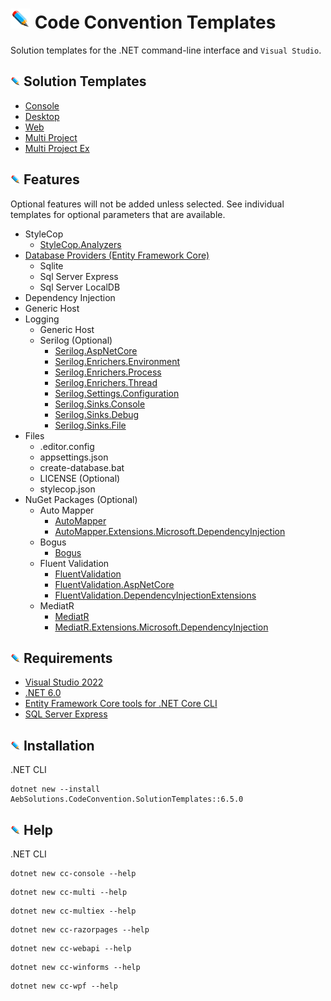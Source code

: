 <!-- Header -->
# ![](/Assets/github-image32x32.png) Code Convention Templates
Solution templates for the .NET command-line interface and `Visual Studio`.

<!-- Solution Templates -->
## ![](/Assets/github-image16x16.png) Solution Templates
* [Console](https://github.com/bboy77/Templates/tree/main/SolutionTemplates/Content/Console/)
* [Desktop](https://github.com/bboy77/Templates/tree/main/SolutionTemplates/Content/Desktop/)
* [Web](https://github.com/bboy77/Templates/tree/main/SolutionTemplates/Content/Web/)
* [Multi Project](https://github.com/bboy77/Templates/tree/main/SolutionTemplates/Content/Multi-Project/)
* [Multi Project Ex](https://github.com/bboy77/Templates/tree/main/SolutionTemplates/Content/Multi-ProjectEx/)

<!-- Features -->
## ![](/Assets/github-image16x16.png) Features
Optional features will not be added unless selected. See individual templates for optional parameters that are available.
* StyleCop
  * [StyleCop.Analyzers](https://www.nuget.org/packages/StyleCop.Analyzers/1.2.0-beta.406)
* [Database Providers (Entity Framework Core)](https://docs.microsoft.com/en-us/ef/core/providers/?tabs=dotnet-core-cli)
  * Sqlite
  * Sql Server Express
  * Sql Server LocalDB
* Dependency Injection
* Generic Host
* Logging
  * Generic Host
  * Serilog (Optional)
    * [Serilog.AspNetCore](https://www.nuget.org/packages/Serilog.AspNetCore/5.0.0)
    * [Serilog.Enrichers.Environment](https://www.nuget.org/packages/Serilog.Enrichers.Environment/2.2.0)
    * [Serilog.Enrichers.Process](https://www.nuget.org/packages/Serilog.Enrichers.Process/)
    * [Serilog.Enrichers.Thread](https://www.nuget.org/packages/Serilog.Enrichers.Thread/3.1.0)
    * [Serilog.Settings.Configuration](https://www.nuget.org/packages/Serilog.Settings.Configuration/3.3.0)
    * [Serilog.Sinks.Console](https://www.nuget.org/packages/Serilog.Sinks.Console/4.0.1)
    * [Serilog.Sinks.Debug](https://www.nuget.org/packages/Serilog.Sinks.Debug/)
    * [Serilog.Sinks.File](https://www.nuget.org/packages/Serilog.Sinks.File/5.0.0)
* Files
  * .editor.config
  * appsettings.json
  * create-database.bat
  * LICENSE (Optional)
  * stylecop.json
* NuGet Packages (Optional)
  * Auto Mapper
    + [AutoMapper](https://www.nuget.org/packages/AutoMapper/)
    + [AutoMapper.Extensions.Microsoft.DependencyInjection](https://www.nuget.org/packages/AutoMapper.Extensions.Microsoft.DependencyInjection/)
  * Bogus
    * [Bogus](https://www.nuget.org/packages/Bogus/)
  * Fluent Validation
    * [FluentValidation](https://www.nuget.org/packages/FluentValidation/)
    * [FluentValidation.AspNetCore](https://www.nuget.org/packages/FluentValidation.AspNetCore/)
    * [FluentValidation.DependencyInjectionExtensions](https://www.nuget.org/packages/FluentValidation.DependencyInjectionExtensions/)
  * MediatR
    * [MediatR](https://www.nuget.org/packages/MediatR/)
    * [MediatR.Extensions.Microsoft.DependencyInjection](https://www.nuget.org/packages/MediatR.Extensions.Microsoft.DependencyInjection/)
    
<!-- Requirements -->
## ![](/Assets/github-image16x16.png) Requirements
* [Visual Studio 2022](https://visualstudio.microsoft.com/launch/)
* [.NET 6.0](https://dotnet.microsoft.com/download/dotnet/6.0)
* [Entity Framework Core tools for .NET Core CLI](https://docs.microsoft.com/en-us/ef/core/cli/dotnet)
* [SQL Server Express](https://www.microsoft.com/en-us/sql-server/sql-server-downloads)

<!-- Instalation -->
## ![Installation](/Assets/github-image16x16.png) Installation
.NET CLI
```
dotnet new --install AebSolutions.CodeConvention.SolutionTemplates::6.5.0
```

## ![Help](/Assets/github-image16x16.png) Help
.NET CLI
```
dotnet new cc-console --help
```
```
dotnet new cc-multi --help
```
```
dotnet new cc-multiex --help
```
```
dotnet new cc-razorpages --help
```
```
dotnet new cc-webapi --help
```
```
dotnet new cc-winforms --help
```
```
dotnet new cc-wpf --help
```
